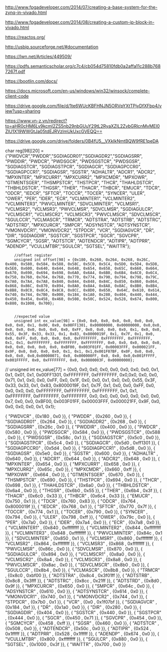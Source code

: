 http://www.fpgadeveloper.com/2014/07/creating-a-base-system-for-the-zynq-in-vivado.html
 
http://www.fpgadeveloper.com/2014/08/creating-a-custom-ip-block-in-vivado.html

https://reactos.org/

http://usbip.sourceforge.net/#documentation

https://lwn.net/Articles/449509/

https://pdfs.semanticscholar.org/c7c4/cb054d75810fdb0a2affa11c288b7687267f.pdf

https://bootlin.com/docs/

https://docs.microsoft.com/en-us/windows/win32/winsock/complete-client-code

https://drive.google.com/file/d/1te6WUcKBFHNJN5ORVpYXtTPjyDfXFbp4/view?usp=sharing

https://www.vn-z.vn/redirect?to=aHR0cHM6Ly9kcml2ZS5nb29nbGUuY29tL2RyaXZlL2ZvbGRlcnMvMEI0ZlU1X19WWGtJa05tdEJRVzlmUkUxcGVEQQ==

https://drive.google.com/drive/folders/0B4fU5__VXkIkNmtBQW9fRE1peDA

    
char reg[98][20] = {"PWDVCR","PWDDR","SGDIAGDR01","SGDIAGDR2","SGDIAGSRR", "PWDDIR", "PWDCR", "PWDSGCR", "PWDSGSTCR", "PWDSGSR", "SGDIAGSTCR", "SGDIAGSTPCR", "SGDIAGCR", "SGDIAGPCCR0", "SGDIAGPCCR1", "SGDIAGSR", "SGSTR", "ADHALTR", "ADCR1", "ADCR2", "MPXINTER", "MPXCURR1", "MPXCURR2", "MPXCMDR", "MPXOWR", "GTMENTSGER", "THSMPSTCR", "THSTPCR", "THCR", "THAHLDSTCR", "THBHLDSTCR", "THGSR", "THER", "THACR", "THBCR", "EMUCR", "TDCR", "ODCR", "IEDCR", "SFTCR", "TOCCR", "TOCER", "SYNCER", "ULER", "OWER", "PER", "IDER", "ECR", "VCLMINTER1", "VCLMINTER2", "VCLMINTER3", "PWVCLMINTER", "SDVCLMINTER", "VCLMSR1", "VCLMSR2", "VCLMSR3", "PWVCLMSR", "SDVCLMSR", "SGDIAGULCR", "VCLMSCR1", "VCLMSCR2", "VCLMSCR3", "PWVCLMSCR", "SDVCLMSCR", "SGULCCR", "VCLMASCR", "TRMCR", "ADTSTRA", "ADTSTRB", "ADTSTRC", "ADTSTRD", "MPXCURCR", "SMPCR", "ADSYNSTCR", "ADTSYNSTCR", "VMONVDCR1", "VMONVDCR2", "STPDCR", "VCR", "SGDIAGVCR", "DR", "DIR", "SGDIAGDIR", "SGSTCR", "SGSTPCR", "SGCR", "SGVCPR", "SGMCYCR", "SGSR", "ADTSTCR", "ADTENDCR", "ADTIPR", "ADTPRR", "ADENDP", "VCULLMTBR","SGULCR", "SGTSEL", "WAITTR"}; 


        //offset register
        unsigned int offset[98] = {0x180, 0x260, 0x264, 0x268, 0x26C, 0x400, 0x580, 0x584, 0x588, 0x58C, 0x5C0, 0x5C4, 0x5D0, 0x5D4, 0x5D8, 0x5E0, 0x600, 0x640, 0x644, 0x648, 0x654, 0x658, 0x65C, 0x660, 0x664, 0x670, 0x690, 0x694, 0x698, 0x6A0, 0x6A4, 0x6B0, 0x6B4, 0x6C0, 0x6C4, 0x750, 0x760, 0x764, 0x768, 0x770, 0x774, 0x790, 0x794, 0x798, 0x79C, 0x7A0, 0x7A4, 0x7A8, 0x840, 0x844, 0x848, 0x84C, 0x850, 0x860, 0x864, 0x868, 0x86C, 0x870, 0x894, 0x8A0, 0x8A4, 0x8A8, 0x8AC, 0x8B0, 0x8B4, 0x8B8, 0x8C0, 0x8C4, 0x8C8, 0x8CC, 0x8D0, 0x650,  0x64C, 0x610, 0x614, 0x740, 0x744, 0x7B0, 0x000, 0x184, 0x1A0, 0x280, 0x404, 0x440, 0x444, 0x450, 0x454, 0x458, 0x460, 0x508, 0x50C, 0x524, 0x528, 0x674, 0x800, 0x880, 0x1000, 0x700}; 


        //expected value
        unsigned int ex_value[98] = {0x0, 0x0, 0x0, 0x0, 0x0, 0x0, 0x0, 0x0, 0x0, 0x1, 0x00, 0x0, 0x00FF1301, 0x00000000, 0x00000000, 0x0,0x0, 0x0, 0x0, 0x0, 0x0, 0x0, 0x0, 0xFF, 0x0, 0x0, 0x0, 0x0, 0x1, 0x0, 0x0, 0x55, 0x3F, 0x33, 0x33, 0x1, 0x83, 0x8000019F, 0x1, 0x7F, 0x1, 0x0, 0x0, 0xFF, 0x0, 0x0, 0x0, 0x0, 0xFFFFFFFF, 0xFFFFFFFF, 0xFFFFFFFF, 0x1, 0x1, 0xFFFFFFFF, 0xFFFFFFFF, 0xFFFFFFFF, 0x0, 0x0, 0x0, 0x0, 0x0, 0x0, 0x0, 0x0, 0x0, 0x0, 0xBF00, 0x003F01FF, 0x00003FFF, 0x000021FF, 0x9F, 0x0, 0x0, 0x0, 0x0, 0x1, 0x1, 0x1,0x001F07BF, 0x0F, 0x0, 0x0, 0x0, 0x0, 0x0,0x00000071, 0x0, 0x000000FF, 0x0, 0x0, 0x0,0x001FFFFF, 0x001FFFFF, 0x0, 0xFFFFFFFF, 0x0, 0x0000003F, 0x00000000};     
//        unsigned int ex_value[77] = {0x0, 0x0, 0x0, 0x0, 0x0, 0x0, 0x0, 0x0, 0x1, 0x1, 0x01, 0x1, 0x00FF1301, 0xFFFFFFFF, 0xFFFFFFFF, 0x0,0x0, 0x0, 0x0, 0x71, 0x1, 0x0, 0x0, 0xFF, 0x0, 0x1F, 0x0, 0x0, 0x1, 0x0, 0x0, 0x55, 0x3F, 0x33, 0x33, 0x1, 0x83, 0x8000019F, 0x1, 0x7F, 0x1, 0x0, 0x0, 0xFF, 0x0, 0x0, 0x0, 0x0, 0xFFFFFFFF, 0xFFFFFFFF, 0xFFFFFFFF, 0x1, 0x1, 0xFFFFFFFF, 0xFFFFFFFF, 0xFFFFFFFF, 0x0, 0x0, 0x0, 0x0, 0x0, 0x0, 0x0, 0x7, 0x0, 0x0, 0xBF00, 0x003F01FF, 0x00003FFF, 0x000021FF, 0x9F, 0x0, 0x0, 0x0, 0x0, 0x1, 0x1};     
 
{ "PWDVCR"      , {0x180  , 0x0        }},
{ "PWDDR"       , {0x260  , 0x0        }},
{ "SGDIAGDR01"  , {0x264  , 0x0        }},
{ "SGDIAGDR2"   , {0x268  , 0x0        }},
{ "SGDIAGSRR"   , {0x26c  , 0x0        }},
{ "PWDDIR"      , {0x400  , 0x0        }},
{ "PWDCR"       , {0x580  , 0x0        }},
{ "PWDSGCR"     , {0x584  , 0x0        }},
{ "PWDSGSTCR"   , {0x588  , 0x0        }},
{ "PWDSGSR"     , {0x58c  , 0x1        }},
{ "SGDIAGSTCR"  , {0x5c0  , 0x0        }},
{ "SGDIAGSTPCR" , {0x5c4  , 0x0        }},
{ "SGDIAGCR"    , {0x5d0  , 0xff1301   }},
{ "SGDIAGPCCR0" , {0x5d4  , 0x0        }},
{ "SGDIAGPCCR1" , {0x5d8  , 0x0        }},
{ "SGDIAGSR"    , {0x5e0  , 0x0        }},
{ "SGSTR"       , {0x600  , 0x0        }},
{ "ADHALTR"     , {0x640  , 0x0        }},
{ "ADCR1"       , {0x644  , 0x0        }},
{ "ADCR2"       , {0x648  , 0x0        }},
{ "MPXINTER"    , {0x654  , 0x0        }},
{ "MPXCURR1"    , {0x658  , 0x0        }},
{ "MPXCURR2"    , {0x65c  , 0x0        }},
{ "MPXCMDR"     , {0x660  , 0xff       }},
{ "MPXOWR"      , {0x664  , 0x0        }},
{ "GTMENTSGER"  , {0x670  , 0x0        }},
{ "THSMPSTCR"   , {0x690  , 0x0        }},
{ "THSTPCR"     , {0x694  , 0x0        }},
{ "THCR"        , {0x698  , 0x1        }},
{ "THAHLDSTCR"  , {0x6a0  , 0x0        }},
{ "THBHLDSTCR"  , {0x6a4  , 0x0        }},
{ "THGSR"       , {0x6b0  , 0x55       }},
{ "THER"        , {0x6b4  , 0x3f       }},
{ "THACR"       , {0x6c0  , 0x33       }},
{ "THBCR"       , {0x6c4  , 0x33       }},
{ "EMUCR"       , {0x750  , 0x1        }},
{ "TDCR"        , {0x760  , 0x83       }},
{ "ODCR"        , {0x764  , 0x8000019f }},
{ "IEDCR"       , {0x768  , 0x1        }},
{ "SFTCR"       , {0x770  , 0x7f       }},
{ "TOCCR"       , {0x774  , 0x1        }},
{ "TOCER"       , {0x790  , 0x0        }},
{ "SYNCER"      , {0x794  , 0x0        }},
{ "ULER"        , {0x798  , 0xff       }},
{ "OWER"        , {0x79c  , 0x0        }},
{ "PER"         , {0x7a0  , 0x0        }},
{ "IDER"        , {0x7a4  , 0x0        }},
{ "ECR"         , {0x7a8  , 0x0        }},
{ "VCLMINTER1"  , {0x840  , 0xffffffff }},
{ "VCLMINTER2"  , {0x844  , 0xffffffff }},
{ "VCLMINTER3"  , {0x848  , 0xffffffff }},
{ "PWVCLMINTER" , {0x84c  , 0x1        }},
{ "SDVCLMINTER" , {0x850  , 0x1        }},
{ "VCLMSR1"     , {0x860  , 0xffffffff }},
{ "VCLMSR2"     , {0x864  , 0xffffffff }},
{ "VCLMSR3"     , {0x868  , 0xffffffff }},
{ "PWVCLMSR"    , {0x86c  , 0x0        }},
{ "SDVCLMSR"    , {0x870  , 0x0        }},
{ "SGDIAGULCR"  , {0x894  , 0x0        }},
{ "VCLMSCR1"    , {0x8a0  , 0x0        }},
{ "VCLMSCR2"    , {0x8a4  , 0x0        }},
{ "VCLMSCR3"    , {0x8a8  , 0x0        }},
{ "PWVCLMSCR"   , {0x8ac  , 0x0        }},
{ "SDVCLMSCR"   , {0x8b0  , 0x0        }},
{ "SGULCCR"     , {0x8b4  , 0x0        }},
{ "VCLMASCR"    , {0x8b8  , 0x0        }},
{ "TRMCR"       , {0x8c0  , 0xbf00     }},
{ "ADTSTRA"     , {0x8c4  , 0x3f01ff   }},
{ "ADTSTRB"     , {0x8c8  , 0x3fff     }},
{ "ADTSTRC"     , {0x8cc  , 0x21ff     }},
{ "ADTSTRD"     , {0x8d0  , 0x9f       }},
{ "MPXCURCR"    , {0x650  , 0x0        }},
{ "SMPCR"       , {0x64c  , 0x0        }},
{ "ADSYNSTCR"   , {0x610  , 0x0        }},
{ "ADTSYNSTCR"  , {0x614  , 0x0        }},
{ "VMONVDCR1"   , {0x740  , 0x1        }},
{ "VMONVDCR2"   , {0x744  , 0x1        }},
{ "STPDCR"      , {0x7b0  , 0x1        }},
{ "VCR"         , {0x0    , 0x1f07bf   }},
{ "SGDIAGVCR"   , {0x184  , 0xf        }},
{ "DR"          , {0x1a0  , 0x0        }},
{ "DIR"         , {0x280  , 0x0        }},
{ "SGDIAGDIR"   , {0x404  , 0x0        }},
{ "SGSTCR"      , {0x440  , 0x0        }},
{ "SGSTPCR"     , {0x444  , 0x0        }},
{ "SGCR"        , {0x450  , 0x71       }},
{ "SGVCPR"      , {0x454  , 0x0        }},
{ "SGMCYCR"     , {0x458  , 0xff       }},
{ "SGSR"        , {0x460  , 0x0        }},
{ "ADTSTCR"     , {0x508  , 0x0        }},
{ "ADTENDCR"    , {0x50c  , 0x0        }},
{ "ADTIPR"      , {0x524  , 0x1fffff   }},
{ "ADTPRR"      , {0x528  , 0x1fffff   }},
{ "ADENDP"      , {0x674  , 0x0        }},
{ "VCULLMTBR"   , {0x800  , 0xffffffff }},
{ "SGULCR"      , {0x880  , 0x0        }},
{ "SGTSEL"      , {0x1000 , 0x3f       }},
{ "WAITTR"      , {0x700  , 0x0        }}

